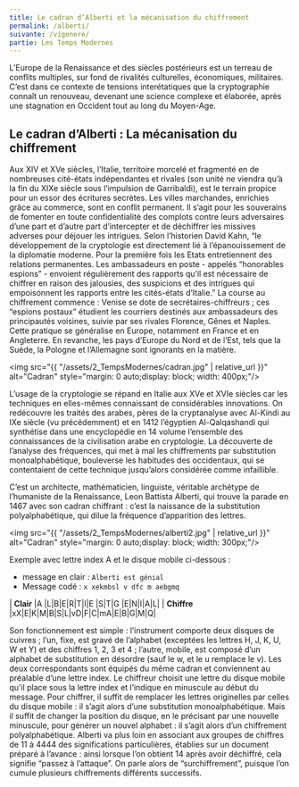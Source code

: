 ```yaml
---
title: Le cadran d’Alberti et la mécanisation du chiffrement
permalink: /alberti/
suivante: /vigenere/
partie: Les Temps Modernes
---
```


L’Europe de la Renaissance et des siècles postérieurs est un terreau de conflits multiples, sur fond de rivalités culturelles, économiques, militaires. C’est dans ce contexte de tensions interétatiques que la cryptographie connaît un renouveau, devenant une science complexe et élaborée, après une stagnation en Occident tout au long du Moyen-Age.


## Le cadran d’Alberti : La mécanisation du chiffrement

Aux XIV et XVe siècles, l’Italie, territoire morcelé et fragmenté en de nombreuses cité-états indépendantes et rivales (son unité ne viendra qu’à la fin du XIXe siècle sous l’impulsion de Garribaldi), est le terrain propice pour un essor des écritures secrètes. Les villes marchandes, enrichies grâce au commerce, sont en conflit permanent. Il s’agit pour les souverains de fomenter en toute confidentialité des complots contre leurs adversaires d’une part et d’autre part d’intercepter et de déchiffrer les missives adverses pour déjouer les intrigues. Selon l’historien David Kahn, “le développement de la cryptologie est directement lié à l’épanouissement de la diplomatie moderne. Pour la première fois les Etats entretiennent des relations permanentes. Les ambassadeurs en poste - appelés “honorables espions” - envoient régulièrement des rapports qu’il est nécessaire de chiffrer en raison des jalousies, des suspicions et des intrigues qui empoisonnent les rapports entre les cités-états d’Italie.” La course au chiffrement commence : Venise se dote de secrétaires-chiffreurs ; ces “espions postaux” étudient les courriers destinés aux ambassadeurs des principautés voisines, suivie par ses rivales Florence, Gênes et Naples. Cette pratique se généralise en Europe, notamment en France et en Angleterre. En revanche, les pays d’Europe du Nord et de l’Est, tels que la Suède, la Pologne et l’Allemagne sont ignorants en la matière.

<img src="{{ "/assets/2_TempsModernes/cadran.jpg" | relative_url }}" alt="Cadran" style="margin: 0 auto;display: block; width: 400px;"/>


L’usage de la cryptologie se répand en Italie aux XVe et XVIe siècles car les techniques en elles-mêmes connaissant de considérables innovations. On redécouvre les traités des arabes, pères de la cryptanalyse avec Al-Kindi au IXe siècle (vu précédemment) et en 1412 l’égyptien Al-Qalqashandi qui synthétise dans une encyclopédie en 14 volume l’ensemble des connaissances de la civilisation arabe en cryptologie. La découverte de l’analyse des fréquences, qui met à mal les chiffrements par substitution monoalphabétique, bouleverse les habitudes des occidentaux, qui se contentaient de cette technique jusqu’alors considérée comme infaillible.

C’est un architecte, mathématicien, linguiste, véritable archétype de l’humaniste de la Renaissance, Leon Battista Alberti, qui trouve la parade en 1467 avec son cadran chiffrant : c’est la naissance de la substitution polyalphabétique, qui dilue la fréquence d’apparition des lettres.

<img src="{{ "/assets/2_TempsModernes/alberti2.jpg" | relative_url }}" alt="Cadran" style="margin: 0 auto;display: block; width: 300px;"/>

Exemple avec lettre index A et le disque mobile ci-dessous :
* message en clair : `Alberti est génial`
* Message codé : `x xekmbsl v dfc m aebgmq`


| **Clair**   |A |L|B|E|R|T|I|E |S|T|G |E|N|I|A|L|
| **Chiffre** |xX|E|K|M|B|S|L|vD|F|C|mA|E|B|G|M|Q|


Son fonctionnement est simple : l’instrument comporte deux disques de cuivres ; l’un, fixe, est gravé de l’alphabet (exceptées les lettres H, J, K, U, W et Y) et des chiffres 1, 2, 3 et 4 ; l’autre, mobile, est composé d’un alphabet de substitution en désordre (sauf le w, et le u remplace le v). Les deux correspondants sont équipés du même cadran et conviennent au préalable d’une lettre index. Le chiffreur choisit une lettre du disque mobile qu’il place sous la lettre index et l’indique en minuscule au début du message. Pour chiffrer, il suffit de remplacer les lettres originelles par celles du disque mobile : il s’agit alors d’une substitution monoalphabétique. Mais il suffit de changer la position du disque, en le précisant par une nouvelle minuscule, pour générer un nouvel alphabet : il s’agit alors d’un chiffrement polyalphabétique. Alberti va plus loin en associant aux groupes de chiffres de 11 à 4444 des significations particulières, établies sur un document préparé à l’avance : ainsi lorsque l’on obtient 14 après avoir déchiffré, cela signifie “passez à l’attaque”. On parle alors de “surchiffrement”, puisque l’on cumule plusieurs chiffrements différents successifs.
